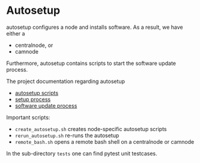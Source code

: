 # Autosetup

autosetup configures a node and installs software. As a result, we have either a

* centralnode, or
* camnode

Furthermore, autosetup contains scripts to start the software update process.

The project documentation regarding autosetup

* [autosetup scripts](../../../../blob/master/docs/autosetup_scripts.md)
* [setup process](../../../../blob/master/docs/raspi_setup_process.md)
* [software update process](../../../../blob/master/docs#software-update-process)

Important scripts:

* `create_autosetup.sh` creates node-specific autosetup scripts
* `rerun_autosetup.sh` re-runs the autosetup
* `remote_bash.sh` opens a remote bash shell on a centralnode or camnode

In the sub-directory `tests` one can find pytest unit testcases.